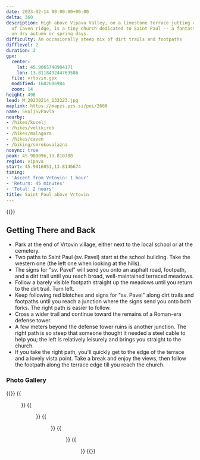 ```yaml
---
date: 2023-02-14 00:00:00+00:00
delta: 360
description: High above Vipava Valley, on a limestone terrace jutting out of the slopes
  of Čaven ridge, is a tiny church dedicated to Saint Paul -- a fantastic hiking destination
  on dry autumn or spring days.
difficulty: An occasionally steep mix of dirt trails and footpaths
difflevel: 2
duration: 2
gpx:
  center:
    lat: 45.9065748904171
    lon: 13.811849244769586
  file: vrtovin.gpx
  modified: 1682606984
  zoom: 14
height: 498
lead: M_20230214_132223.jpg
maplink: https://mapzs.pzs.si/poi/2669
name: SkoljSvPavla
nearby:
- /hikes/kucelj
- /hikes/velikirob
- /hikes/malagora
- /hikes/caven
- /biking/smrekovalazna
nosync: true
peak: 45.909096,13.810788
region: vipava
start: 45.9016051,13.8146674
timing:
- 'Ascent from Vrtovin: 1 hour'
- 'Return: 45 minutes'
- 'Total: 2 hours'
title: Saint Paul above Vrtovin
---
```

{{<hike-details description="yes">}}

## Getting There and Back

-   Park at the end of Vrtovin village, either next to the local school or at the cemetery.
-   Two paths to Saint Paul (sv. Pavel) start at the school building. Take the western one (the left one when looking at the hills).
-   The signs for "sv. Pavel" will send you onto an asphalt road, footpath, and a dirt trail until you reach broad, well-maintained terraced meadows.
-   Follow a barely visible footpath straight up the meadows until you return to the dirt trail. Turn left.
-   Keep following red blotches and signs for "sv. Pavel" along dirt trails and footpaths until you reach a junction where the signs send you onto both forks. The right path is easier to follow.
-   Cross a wider trail and continue toward the remains of a Roman-era defense tower.
-   A few meters beyond the defense tower ruins is another junction. The right path is so steep that someone thought it needed a steel cable to help you; the left is relatively leisurely and brings you straight to the church.
-   If you take the right path, you'll quickly get to the edge of the terrace and a lovely vista point. Take a break and enjoy the views, then follow the footpath along the terrace edge till you reach the church.

### Photo Gallery

{{<gallery>}}
{{<figure src="M_20230214_121310.jpg">}}
{{<figure src="M_20230214_124058.jpg">}}
{{<figure src="M_20230214_124817.jpg">}}
{{<figure src="M_20230214_125146.jpg">}}
{{<figure src="M_20230214_132536.jpg">}}
{{</gallery>}}
